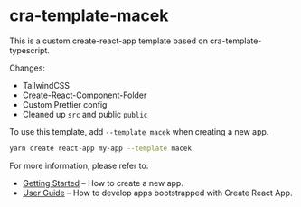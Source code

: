 # cra-template-macek

This is a custom create-react-app template based on cra-template-typescript. 

Changes:
- TailwindCSS
- Create-React-Component-Folder
- Custom Prettier config
- Cleaned up `src` and public `public`

To use this template, add `--template macek` when creating a new app.

```sh
yarn create react-app my-app --template macek
```

For more information, please refer to:

- [Getting Started](https://create-react-app.dev/docs/getting-started) – How to create a new app.
- [User Guide](https://create-react-app.dev) – How to develop apps bootstrapped with Create React App.

